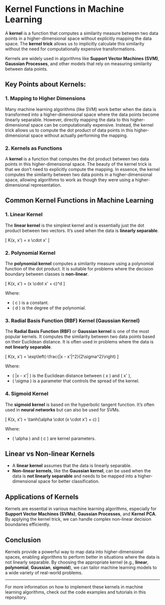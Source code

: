# Kernel Functions in Machine Learning

A **kernel** is a function that computes a similarity measure between two data points in a higher-dimensional space without explicitly mapping the data space. The **kernel trick** allows us to implicitly calculate this similarity without the need for computationally expensive transformations.

Kernels are widely used in algorithms like **Support Vector Machines (SVM)**, **Gaussian Processes**, and other models that rely on measuring similarity between data points.

## Key Points about Kernels:

### 1. Mapping to Higher Dimensions
Many machine learning algorithms (like SVM) work better when the data is transformed into a higher-dimensional space where the data points become linearly separable. However, directly mapping the data to this higher-dimensional space can be computationally expensive. Instead, the kernel trick allows us to compute the dot product of data points in this higher-dimensional space without actually performing the mapping.

### 2. Kernels as Functions
A **kernel** is a function that computes the dot product between two data points in this higher-dimensional space. The beauty of the kernel trick is that we don’t need to explicitly compute the mapping. In essence, the kernel computes the similarity between two data points in a higher-dimensional space, allowing algorithms to work as though they were using a higher-dimensional representation.

## Common Kernel Functions in Machine Learning

### 1. **Linear Kernel**
The **linear kernel** is the simplest kernel and is essentially just the dot product between two vectors. It’s used when the data is **linearly separable**.

\[
K(x, x') = x \cdot x'
\]

### 2. **Polynomial Kernel**
The **polynomial kernel** computes a similarity measure using a polynomial function of the dot product. It is suitable for problems where the decision boundary between classes is **non-linear**.

\[
K(x, x') = (x \cdot x' + c)^d
\]

Where:
- \( c \) is a constant.
- \( d \) is the degree of the polynomial.

### 3. **Radial Basis Function (RBF) Kernel (Gaussian Kernel)**
The **Radial Basis Function (RBF)** or **Gaussian kernel** is one of the most popular kernels. It computes the similarity between two data points based on their Euclidean distance. It is often used in problems where the data is **not linearly separable**.

\[
K(x, x') = \exp\left(-\frac{\|x - x'\|^2}{2\sigma^2}\right)
\]

Where:
- \( \|x - x'\| \) is the Euclidean distance between \( x \) and \( x' \),
- \( \sigma \) is a parameter that controls the spread of the kernel.

### 4. **Sigmoid Kernel**
The **sigmoid kernel** is based on the hyperbolic tangent function. It’s often used in **neural networks** but can also be used for SVMs.

\[
K(x, x') = \tanh(\alpha \cdot (x \cdot x') + c)
\]

Where:
- \( \alpha \) and \( c \) are kernel parameters.

## Linear vs Non-linear Kernels
- A **linear kernel** assumes that the data is linearly separable.
- **Non-linear kernels**, like the **Gaussian kernel**, can be used when the data is **not linearly separable** and needs to be mapped into a higher-dimensional space for better classification.

## Applications of Kernels
Kernels are essential in various machine learning algorithms, especially for **Support Vector Machines (SVMs)**, **Gaussian Processes**, and **Kernel PCA**. By applying the kernel trick, we can handle complex non-linear decision boundaries efficiently.

## Conclusion
Kernels provide a powerful way to map data into higher-dimensional spaces, enabling algorithms to perform better in situations where the data is not linearly separable. By choosing the appropriate kernel (e.g., **linear**, **polynomial**, **Gaussian**, **sigmoid**), we can tailor machine learning models to a wide variety of real-world problems.

---

For more information on how to implement these kernels in machine learning algorithms, check out the code examples and tutorials in this repository.

